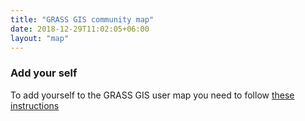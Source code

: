 ```yaml
---
title: "GRASS GIS community map"
date: 2018-12-29T11:02:05+06:00
layout: "map"
---
```


### Add your self
To add yourself to the GRASS GIS user map you need to follow [these instructions](https://github.com/OSGeo/grass-website/static/geojson/README.md) 
